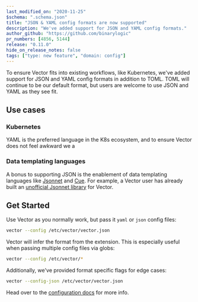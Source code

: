 ```yaml
---
last_modified_on: "2020-11-25"
$schema: ".schema.json"
title: "JSON & YAML config formats are now supported"
description: "We've added support for JSON and YAML config formats."
author_github: "https://github.com/binarylogic"
pr_numbers: [4856, 5144]
release: "0.11.0"
hide_on_release_notes: false
tags: ["type: new feature", "domain: config"]
---
```


To ensure Vector fits into existing workflows, like Kubernetes, we've added
support for JSON and YAML config formats in addition to TOML. TOML will
continue to be our default format, but users are welcome to use JSON and YAML
as they see fit.

## Use cases

### Kubernetes

YAML is the preferred language in the K8s ecosystem, and to ensure Vector
does not feel awkward we a

### Data templating languages

A bonus to supporting JSON is the enablement of data templating languages like
[Jsonnet][jsonnet] and [Cue][cue]. For example, a Vector user has already
built an [unofficial Jsonnet library][jsonnet_library] for Vector.

## Get Started

Use Vector as you normally work, but pass it `yaml` or `json` config files:

```bash
vector --config /etc/vector/vector.json
```

Vector will infer the format from the extension. This is especially useful
when passing multiple config files via globs:

```bash
vector --config /etc/vector/*
```

Additionally, we've provided format specific flags for edge cases:

```bash
vector --config-json /etc/vector/vector.json
```

Head over to the [configuration docs][config] for more info.

[config]: /docs/setup/configuration/
[cue]: https://cuelang.org/
[jsonnet]: https://jsonnet.org/
[jsonnet_library]: https://github.com/xunleii/vector_jsonnet
